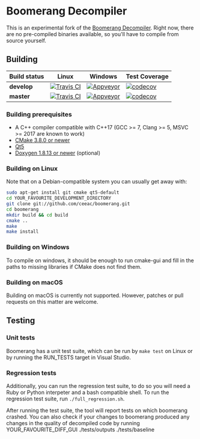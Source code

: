 # Boomerang Decompiler

This is an experimental fork of the [Boomerang Decompiler](http://boomerang.sourceforge.net/).
Right now, there are no pre-compiled binaries available, so you'll have to compile from source yourself.

## Building

| **Build status** | Linux | Windows | Test Coverage |
|------------------|-------|---------|---------------|
|    **develop**   | [![Travis CI](https://travis-ci.org/ceeac/boomerang.svg?branch=develop)](https://travis-ci.org/ceeac/boomerang) | [![Appveyor](https://ci.appveyor.com/api/projects/status/850gpt2u2wm6sxjs/branch/develop?svg=true)](https://ci.appveyor.com/project/ceeac/boomerang/branch/develop) | [![codecov](https://codecov.io/gh/ceeac/boomerang/branch/develop/graph/badge.svg)](https://codecov.io/gh/ceeac/boomerang/branch/develop) |
|     **master**   | [![Travis CI](https://travis-ci.org/ceeac/boomerang.svg?branch=master)](https://travis-ci.org/ceeac/boomerang)  | [![Appveyor](https://ci.appveyor.com/api/projects/status/850gpt2u2wm6sxjs/branch/master?svg=true)](https://ci.appveyor.com/project/ceeac/boomerang/branch/master)   | [![codecov](https://codecov.io/gh/ceeac/boomerang/branch/master/graph/badge.svg)](https://codecov.io/gh/ceeac/boomerang/branch/master) |


### Building prerequisites

 - A C++ compiler compatible with C++17 (GCC \>= 7, Clang \>= 5, MSVC \>= 2017 are known to work)
 - [CMake 3.8.0 or newer](https://cmake.org/download/)
 - [Qt5](https://www.qt.io/download-open-source/)
 - [Doxygen 1.8.13 or newer](http://www.doxygen.nl/) (optional)

### Building on Linux

Note that on a Debian-compatible system you can usually get away with:

```bash
sudo apt-get install git cmake qt5-default
cd YOUR_FAVOURITE_DEVELOPMENT_DIRECTORY
git clone git://github.com/ceeac/boomerang.git
cd boomerang
mkdir build && cd build
cmake ..
make
make install
```

### Building on Windows

To compile on windows, it should be enough to run cmake-gui and fill in the paths to missing libraries if CMake does not find them.


### Building on macOS

Building on macOS is currently not supported. However, patches or pull requests on this matter are welcome.


## Testing

### Unit tests

Boomerang has a unit test suite, which can be run by `make test` on Linux or by running the RUN_TESTS target in Visual Studio.

### Regression tests

Additionally, you can run the regression test suite, to do so you will need a Ruby or Python interpeter and a bash compatible shell.
To run the regression test suite, run `./full_regression.sh`.

After running the test suite, the tool will report tests on which boomerang crashed.
You can also check if your changes to boomerang produced any changes in the quality of decompiled code by running
 YOUR\_FAVOURITE\_DIFF\_GUI ./tests/outputs ./tests/baseline

